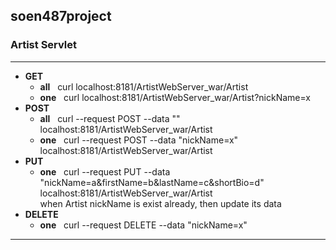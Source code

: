 ## soen487project
### Artist Servlet
---
+ **GET**  
    - **all** &nbsp;&nbsp;curl localhost:8181/ArtistWebServer_war/Artist
    - **one** &nbsp;&nbsp;curl localhost:8181/ArtistWebServer_war/Artist?nickName=x
+ **POST**  
    - **all** &nbsp;&nbsp;curl --request POST --data "" localhost:8181/ArtistWebServer_war/Artist
    - **one** &nbsp;&nbsp;curl --request POST --data "nickName=x" localhost:8181/ArtistWebServer_war/Artist
+ **PUT**  
    - **one** &nbsp;&nbsp;curl --request PUT --data "nickName=a&firstName=b&lastName=c&shortBio=d" localhost:8181/ArtistWebServer_war/Artist  
when Artist nickName is exist already, then update its data
+ **DELETE**  
    - **one** &nbsp;&nbsp;curl --request DELETE --data "nickName=x"
---

